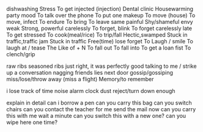 dishwashing
Stress
To get injected (injection)
Dental clinic
Housewarming party
mood
To talk over the phone
To put one makeup
To move (house)
To move, infect
To endure
To bring
To leave
same
painful
Shy/shameful
envy
weak
Strong, powerful
carelessly
To forget, blink 
To forget carelessly
late
To get stressed
To cook(meal/rice)
To trip/fall
Hectic,swamped
Stuck in traffic,traffic jam
Stuck in traffic
Free(time)
lose
forget
To Laugh / smile
To laugh at / tease
The Like of + N
To fall out 
To fall into
To get a loan
fist
To clench/grip

raw ribs
seasoned ribs
just right, it was perfectly good
talking to me / strike up a conversation
nagging
friends lies
next door
gossip/gossiping
miss/lose/throw away (miss a flight)
Memory/to remember

i lose track of time
noise
alarm clock
dust
reject/turn down
enough

explain in detail
can i borrow a pen
can you carry this bag
can you switch chairs
can you contact the teacher for me
send the mail now
can you carry this with me
wait a minute
can you switch this with a new one?
can you wipe here one time?